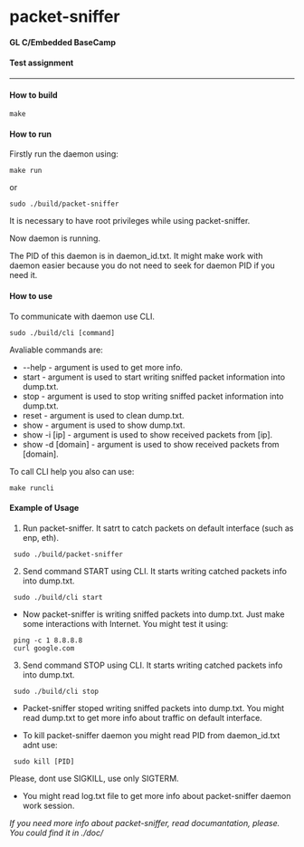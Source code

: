 # packet-sniffer
#### GL C/Embedded BaseCamp
#### Test assignment
-----

#### How to build
  
  ```
  make
  ```
  
#### How to run

Firstly run the daemon using: 
  
  ```
  make run
  ```
 or
  ```
 sudo ./build/packet-sniffer
  ```
It is necessary to have root privileges while using packet-sniffer.

Now daemon is running. 

The PID of this daemon is in daemon_id.txt. 
It might make work with daemon easier because you do not need to seek for daemon PID if you need it.

#### How to use

To communicate with daemon use CLI. 
  ```
  sudo ./build/cli [command]
  ```
  
Avaliable commands are:
- --help - argument is used to get more info.
- start - argument is used to start writing sniffed packet information into dump.txt.
- stop - argument is used to stop writing sniffed packet information into dump.txt.
- reset - argument is used to clean dump.txt.
- show - argument is used to show dump.txt.
- show -i [ip] - argument is used to show received packets from [ip].
- show -d [domain] - argument is used to show received packets from [domain].

To call CLI help you also can use:
  ```
  make runcli
  ```
  
#### Example of Usage

1. Run packet-sniffer. It satrt to catch packets on default interface (such as enp, eth).
```
 sudo ./build/packet-sniffer
```
2. Send command START using CLI. It starts writing catched packets info into dump.txt.
```
 sudo ./build/cli start
```
- Now packet-sniffer is writing sniffed packets into dump.txt. Just make some interactions with Internet.
You might test it using:

```
 ping -c 1 8.8.8.8
 curl google.com
```
3. Send command STOP using CLI. It starts writing catched packets info into dump.txt.
```
 sudo ./build/cli stop
```
- Packet-sniffer stoped writing sniffed packets into dump.txt. You might read dump.txt to get more info about traffic on default interface.

- To kill packet-sniffer daemon you might read PID from daemon_id.txt adnt use:
```
 sudo kill [PID]
```
Please, dont use SIGKILL, use only SIGTERM.
- You might read log.txt file to get more info about packet-sniffer daemon work session.

*If you need more info about packet-sniffer, read documantation, please. You could find it in ./doc/*
